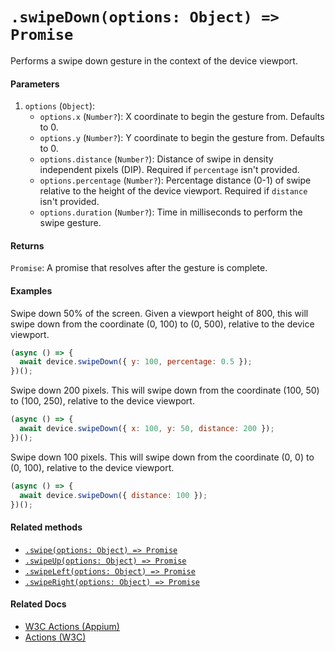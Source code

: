 # `.swipeDown(options: Object) => Promise`

Performs a swipe down gesture in the context of the device viewport.

#### Parameters

1. `options` (`Object`):
    - `options.x` (`Number?`): X coordinate to begin the gesture from. Defaults to 0.
    - `options.y` (`Number?`): Y coordinate to begin the gesture from. Defaults to 0.
    - `options.distance` (`Number?`): Distance of swipe in density independent pixels (DIP). Required if `percentage` isn't provided.
    - `options.percentage` (`Number?`): Percentage distance (0-1) of swipe relative to the height of the device viewport. Required if `distance` isn't provided. 
    - `options.duration` (`Number?`): Time in milliseconds to perform the swipe gesture.

#### Returns

`Promise`: A promise that resolves after the gesture is complete.

#### Examples

Swipe down 50% of the screen. Given a viewport height of 800, this will swipe down from the coordinate (0, 100) to (0, 500), relative to the device viewport.

```javascript
(async () => {
  await device.swipeDown({ y: 100, percentage: 0.5 });
})();
```

Swipe down 200 pixels. This will swipe down from the coordinate (100, 50) to (100, 250), relative to the device viewport.

```javascript
(async () => {
  await device.swipeDown({ x: 100, y: 50, distance: 200 });
})();
```

Swipe down 100 pixels. This will swipe down from the coordinate (0, 0) to (0, 100), relative to the device viewport.

```javascript
(async () => {
  await device.swipeDown({ distance: 100 });
})();
```

#### Related methods

- [`.swipe(options: Object) => Promise`](./swipe.md)
- [`.swipeUp(options: Object) => Promise`](./swipeUp.md)
- [`.swipeLeft(options: Object) => Promise`](./swipeLeft.md)
- [`.swipeRight(options: Object) => Promise`](./swipeRight.md)

#### Related Docs

- [W3C Actions (Appium)](http://appium.io/docs/en/commands/interactions/actions/)
- [Actions (W3C)](https://www.w3.org/TR/webdriver/#actions)